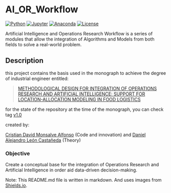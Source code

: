 # AI_OR_Workflow

[![Python](https://img.shields.io/badge/python-3.11-blue.svg)](https://www.python.org/downloads/release/python-370/)
[![Jupyter](https://img.shields.io/badge/jupyter-6.4.0-blue.svg)](https://jupyter.org/)
[![Anaconda](https://img.shields.io/badge/anaconda-2021.05-blue.svg)](https://www.anaconda.com/products/individual)
[![License](https://img.shields.io/badge/license-MIT-blue.svg)](https://opensource.org/licenses/MIT)

Artificial Intelligence and Operations Research Workflow is a series of modules that allow the integration of Algorithms and Models from both fields to solve a real-world problem.

## Description

this project contains the basis used in the monograph to achieve the degree of industrial engineer entitled:
> [METHODOLOGICAL DESIGN FOR INTEGRATION OF OPERATIONS RESEARCH AND ARTIFICIAL INTELLIGENCE: SUPPORT FOR LOCATION-ALLOCATION MODELING IN FOOD LOGISTICS](http://hdl.handle.net/11349/92955)

for the state of the repository at the time of the monograph, you can check tag [v1.0](github.com/CDMonsalveA/AI_OR_Workflow/releases/tag/v1.0)

created by:

[Cristian David Monsalve Alfonso](mailto:cdmonsalvea@udistrital.edu.co) (Code and innovation) and [Daniel Alejandro León Castañeda](mailto:danalleonc@udistrital.edu.co) (Theory)

### Objective

Create a conceptual base for the integration of Operations Research and Artificial Intelligence in order aid data-driven decision-making.


Note: This README.md file is written in markdown. And uses images from [Shields.io](https://shields.io/).